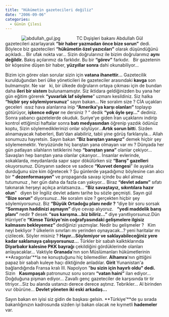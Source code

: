 ```yaml
---
title: "Hükümetin gazetecileri değiliz"
date: "2006-09-06"
categories: 
  - Günün Çilesi
---
```


             ![abdullah_gul.jpg](/uploads/2006/09/abdullah_gul.jpg)             TC Dışişleri bakanı Abdullah Gül gazetecileri azarlayarak **“bir haber yazmadan önce bize sorun”** dedi. Böylece biz gazetecileri **“hükümetin özel yazıcıları”** olarak düşündüğünü açıkladı... Bir ufak nokta var... Sizin doğrularınız ile bizim doğrularımız **aynı değildir.** Bakış açılarımız da farklıdır. Bu bir **“görev”** farkıdır.   Bir gazetenin bir köşesine düşen bir haber, **yüzyıllar sonra** dahi okunabiliyor...

Bizim için görev olan sorular sizin için **vatana ihanettir...** Gazetecilik kurulduğundan beri ülke yöneticileri ile gazeteciler arasındaki **kavga** son bulmamıştır. Ne var   ki, bir ülkede doğruların ortaya çıkması için de bundan daha **ileri bir sistem** bulunamamıştır. Siz iktidara geldiğinizden bu yana her gün eğitim görerek **“yuvarlak laf söyleme**” uzmanı kesildiniz. Siz halka **“hiçbir şey söylemiyorsunuz**” sayın bakan... Ne soralım size ? CİA uçakları geceleri  ıssız hava alanlarına inip **“Amerika'ya karşı olanları”** toplayıp götürüyor, **işkence ediyor** ne dersiniz ? ” dedik **“yok öyle şey...”** dediniz. Sonra yabancı gazetelerde okuduk. Suriye'ye giden İran uçaklarını indirip kontrol ettiğimizi haftalar sonra **batı medyasından** öğrenip yazdık ödünüz koptu, Sizin söylemediklerinizi onlar söylüyor...**Artık sorun bitt**i. Sizden alınamayacak haberleri, Batı'dan alabiliriz, tabii yine görüş farklarıyla... Allah sonumuzu hayretsin. Sayın bakan **“Biz barıştan yanayız”** demek hiçbir şey söylememektir. Yeryüzünde hiç barıştan yana olmayan var mı ? Dünyada her gün patlayan silahların tetiklerini hep **“barıştan yana”** olanlar çekiyor... Savaşları hep barıştan yana olanlar çıkarıyor... İnsanlar evlerinde, sokaklarda, meydanlarda sapır sapır dökülürken siz **“Barış” gazelleri** okuyorsunuz. Dünyanın sadece ve sadece **“Kuvvet dengesi**” ile ayakta durduğunu size kim öğretecek ? Şu günlerde yaşadığımız böylesine can alıcı bir **“ dezenformasyon”** ve propaganda savaşı içinde bu akıl almaz tutumunuz , her gün daha da fazla can yakıyor... Biraz **“devlet adamı”** sıfatı takınarak herşeyi açıkça anlatsanıza... **“Biz savaştayız, sıkıntılara hazır olun**”   diyen bir İngiliz devlet adamı tarihe bu sözle geçmişti. Sayın gül **“Bize sorun”** diyorsunuz...Ne soralım size ? gerçekten hiçbir şey söylemiyorsunuz. Biz **“Büyük Ortadoğu planı nedir ?** “diye bir soru sorsak **“Sormayın haddinizi aşmayın”** diye cevap alıyoruz.   **“yedi maddelik barış planı”** nedir **?** desek **“sus karışma...biz biliriz...”** diye yanıtlıyorsunuz.Dün Hürriyet'e **“Kimse Türkiye'nin coğrafyasındaki gelişmelere ilgisiz kalmasını bekleyemez”** dediğinizi yazmışlar. Nedir bu gelişmeler ?   Kim neyi bekliyor ? ülkelerin sınırları mı yerinden oynayacak...? yeni haritalar mı çizilecek. Söyler misiniz ? **Hayır...Söylemiyor ve saklayabileceğiniz yere kadar saklamaya çalışıyorsunuz...** Türkler bir sabah kalktıklarında **Diyarbakır kalesine PKK bayrağı** çekildiğini gördüklerinde olanları anlayacaklar... Vaktiyle **Granada**'nın son Müslümanları hükümetlerinin **Aragonlar'**la ne konuştuğunu hiç bilemediler. **Alhamra**'nın gittiğini papaz bir sabah kuleye haçı diktiğinde anladılar. **Girit** Yunanistan'a bağlandığında Fransa kralı III. Napolyon "**bu sizin için hayırlı oldu" dedi.** Sizin   **Kasımpaşalı** patronunuz soru soranı **“vatan haini”** ilan ediyor... Doğduğuna pişman ediyor... Zavallı genç gazeteciler de karşısında tir tir titriyor...Siz bu alanda ustanızı derece derece aştınız. Tebrikler... Al birinden vur öbürüne... **Devlet yöneten iki eski arkadaş...**

Sayın bakan en iyisi siz gidin de başkası gelsin. **Türkiye'**de şu sırada bakanlığınızın kadrosunda sizden iyi bakan olacak ne kıymetli **hademeler** var.
